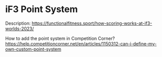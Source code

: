 # iF3 Point System

Description: 
https://functionalfitness.sport/how-scoring-works-at-if3-worlds-2023/

How to add the point system in Competition Corner?
https://help.competitioncorner.net/en/articles/1150312-can-i-define-my-own-custom-point-system

